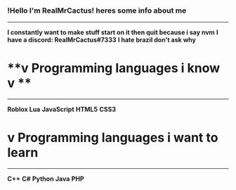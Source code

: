 ### **!Hello I'm RealMrCactus! heres some info about me**
---

**I constantly want to make stuff start on it then quit because i say nvm**
**I have a discord: RealMrCactus#7333**
**I hate brazil don't ask why**


# **v Programming languages i know v **
---

**Roblox Lua**
**JavaScript**
**HTML5**
**CSS3**

# **v Programming languages i want to learn**
---

**C++**
**C#**
**Python**
**Java**
**PHP**
